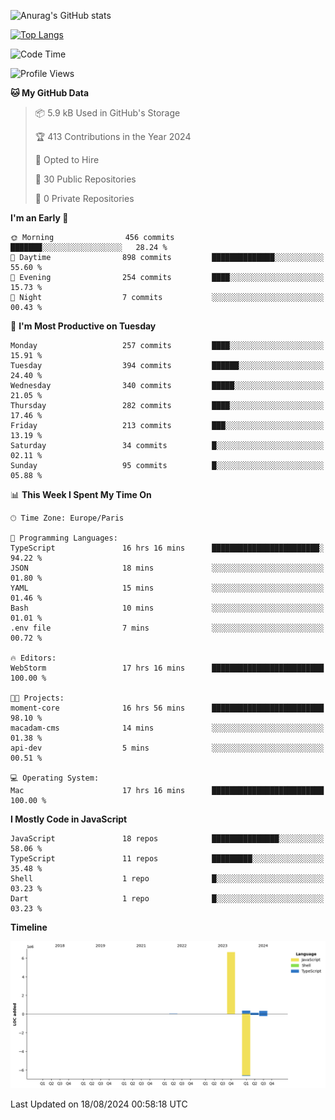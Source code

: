 ![Anurag's GitHub stats](https://github-readme-stats.vercel.app/api?username=sufiane&theme=dark&show_icons=true&count_private=true)


[![Top Langs](https://github-readme-stats.vercel.app/api/top-langs/?username=sufiane&layout=compact)](https://github.com/anuraghazra/github-readme-stats)

<!--START_SECTION:waka-->
![Code Time](http://img.shields.io/badge/Code%20Time-1%2C225%20hrs%2048%20mins-blue)

![Profile Views](http://img.shields.io/badge/Profile%20Views-0-blue)

**🐱 My GitHub Data** 

> 📦 5.9 kB Used in GitHub's Storage 
 > 
> 🏆 413 Contributions in the Year 2024
 > 
> 💼 Opted to Hire
 > 
> 📜 30 Public Repositories 
 > 
> 🔑 0 Private Repositories 
 > 
**I'm an Early 🐤** 

```text
🌞 Morning                456 commits         ███████░░░░░░░░░░░░░░░░░░   28.24 % 
🌆 Daytime                898 commits         ██████████████░░░░░░░░░░░   55.60 % 
🌃 Evening                254 commits         ████░░░░░░░░░░░░░░░░░░░░░   15.73 % 
🌙 Night                  7 commits           ░░░░░░░░░░░░░░░░░░░░░░░░░   00.43 % 
```
📅 **I'm Most Productive on Tuesday** 

```text
Monday                   257 commits         ████░░░░░░░░░░░░░░░░░░░░░   15.91 % 
Tuesday                  394 commits         ██████░░░░░░░░░░░░░░░░░░░   24.40 % 
Wednesday                340 commits         █████░░░░░░░░░░░░░░░░░░░░   21.05 % 
Thursday                 282 commits         ████░░░░░░░░░░░░░░░░░░░░░   17.46 % 
Friday                   213 commits         ███░░░░░░░░░░░░░░░░░░░░░░   13.19 % 
Saturday                 34 commits          █░░░░░░░░░░░░░░░░░░░░░░░░   02.11 % 
Sunday                   95 commits          █░░░░░░░░░░░░░░░░░░░░░░░░   05.88 % 
```


📊 **This Week I Spent My Time On** 

```text
🕑︎ Time Zone: Europe/Paris

💬 Programming Languages: 
TypeScript               16 hrs 16 mins      ████████████████████████░   94.22 % 
JSON                     18 mins             ░░░░░░░░░░░░░░░░░░░░░░░░░   01.80 % 
YAML                     15 mins             ░░░░░░░░░░░░░░░░░░░░░░░░░   01.46 % 
Bash                     10 mins             ░░░░░░░░░░░░░░░░░░░░░░░░░   01.01 % 
.env file                7 mins              ░░░░░░░░░░░░░░░░░░░░░░░░░   00.72 % 

🔥 Editors: 
WebStorm                 17 hrs 16 mins      █████████████████████████   100.00 % 

🐱‍💻 Projects: 
moment-core              16 hrs 56 mins      █████████████████████████   98.10 % 
macadam-cms              14 mins             ░░░░░░░░░░░░░░░░░░░░░░░░░   01.38 % 
api-dev                  5 mins              ░░░░░░░░░░░░░░░░░░░░░░░░░   00.51 % 

💻 Operating System: 
Mac                      17 hrs 16 mins      █████████████████████████   100.00 % 
```

**I Mostly Code in JavaScript** 

```text
JavaScript               18 repos            ███████████████░░░░░░░░░░   58.06 % 
TypeScript               11 repos            █████████░░░░░░░░░░░░░░░░   35.48 % 
Shell                    1 repo              █░░░░░░░░░░░░░░░░░░░░░░░░   03.23 % 
Dart                     1 repo              █░░░░░░░░░░░░░░░░░░░░░░░░   03.23 % 
```



**Timeline**

![Lines of Code chart](https://raw.githubusercontent.com/Sufiane/Sufiane/main/assets/bar_graph.png)


 Last Updated on 18/08/2024 00:58:18 UTC
<!--END_SECTION:waka-->


<!--
**Sufiane/sufiane** is a ✨ _special_ ✨ repository because its `README.md` (this file) appears on your GitHub profile.

Here are some ideas to get you started:

- 🔭 I’m currently working on ...
- 🌱 I’m currently learning ...
- 👯 I’m looking to collaborate on ...
- 🤔 I’m looking for help with ...
- 💬 Ask me about ...
- 📫 How to reach me: ...
- 😄 Pronouns: ...
- ⚡ Fun fact: ...
-->
